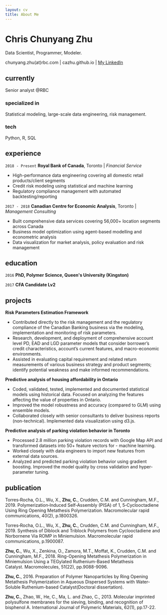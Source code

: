 ```yaml
---
layout: cv
title: About Me
---
```

# Chris Chunyang Zhu
Data Scientist, Programmer, Modeler.

<div id="webaddress">
chunyang.zhu(at)rbc.com | cazhu.github.io
| <a href="https://www.linkedin.com/in/chunyang-zhu-72094458/">My LinkedIn</a>
</div>


## currently

Senior analyst @RBC

### specialized in

Statistical modeling, large-scale data engineering, risk management.

### tech
Python, R, SQL

## experience

`2018 - Present`
__Royal Bank of Canada__, Toronto | *Financial Service*

- High-performance data engineering covering all domestic retail products/client segments 
- Credit risk modeling using statistical and machine learning 
- Regulatory compliance management with automated backtesting/reporting

`2017 - 2018`
__Canadian Centre for Economic Analysis__, Toronto | *Management Consulting*

- Built comprehensive data services covering 56,000+ location segments across Canada
- Business model optimization using agent-based modelling and econometric analysis
- Data visualization for market analysis, policy evaluation and risk management

## education

`2016`
__PhD, Polymer Science, Queen's University (Kingston)__

`2017`
__CFA Candidate Lv2__


## projects

__Risk Parameters Estimation Framework__
- Contributed directly to the risk management and the regulatory compliance of the Canadian Banking business via the modeling, implementation and monitoring of risk parameters.
- Research, development, and deployment of comprehensive account level PD, EAD and LGD parameter models that consider borrower’s credit characteristics, account’s current features, and macro-economic environments. 
- Assisted in evaluating capital requirement and related return measurements of various business strategy and product segments; identify potential weakness and make informed recommendations.

__Predictive analysis of housing affordability in Ontario__
- Coded, validated, tested, implemented and documented statistical models using historical data. Focused on analyzing the features affecting the value of properties in Ontario.
- Improved the model robustness and accuracy (compared to GLM) using ensemble models.
- Collaborated closely with senior consultants to deliver business reports (non-technical). Implemented data visualization using d3.js. 

__Predictive analysis of parking violation behavior in Toronto__	
- Processed 2.8 million parking violation records with Google Map API and transformed datasets into 50+ feature vectors for - machine learning.
- Worked closely with data engineers to import new features from external data sources. 
- Analyzed and predicted parking violation behavior using gradient boosting. Improved the model quality by cross validation and hyper-parameter tuning.


## publication

Torres‐Rocha, O.L., Wu, X., **Zhu, C.**, Crudden, C.M. and Cunningham, M.F., 2019. Polymerization‐Induced Self‐Assembly (PISA) of 1, 5‐Cyclooctadiene Using Ring Opening Metathesis Polymerization. Macromolecular rapid communications, 40(2), p.1800326.

Torres‐Rocha, O.L., Wu, X., **Zhu, C.**, Crudden, C.M. and Cunningham, M.F., 2019. Synthesis of Diblock and Triblock Polymers from Cyclooctadiene and Norbornene Via ROMP in Miniemulsion. Macromolecular rapid communications, p.1900087.

**Zhu, C.**, Wu, X., Zenkina, O., Zamora, M.T., Moffat, K., Crudden, C.M. and Cunningham, M.F., 2018. Ring-Opening Metathesis Polymerization in Miniemulsion Using a TEGylated Ruthenium-Based Metathesis Catalyst. Macromolecules, 51(22), pp.9088-9096.

**Zhu, C.**, 2016. Preparation of Polymer Nanoparticles by Ring Opening Metathesis Polymerization in Aqueous Dispersed Systems with Water-Soluble Ruthenium-based Catalyst(Doctoral dissertation).

**Zhu, C.**, Zhao, W., He, C., Ma, L. and Zhao, C., 2013. Molecular imprinted polysulfone membranes for the sieving, binding, and recognition of bisphenol A. International Journal of Polymeric Materials, 62(1), pp.17-22.





